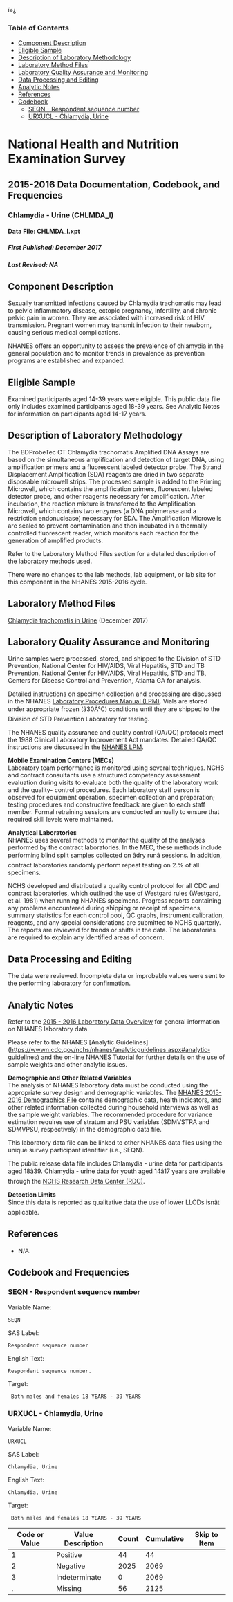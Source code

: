 ï»¿

### Table of Contents

  * [Component Description](http://adp-dhanes/Nchs/Edit/DocumentationView.aspx?Id=2037&Dataset=CHLMDA_I#Component_Description)
  * [Eligible Sample](http://adp-dhanes/Nchs/Edit/DocumentationView.aspx?Id=2037&Dataset=CHLMDA_I#Eligible_Sample)
  * [Description of Laboratory Methodology](http://adp-dhanes/Nchs/Edit/DocumentationView.aspx?Id=2037&Dataset=CHLMDA_I#Description_of_Laboratory_Methodology)
  * [Laboratory Method Files](http://adp-dhanes/Nchs/Edit/DocumentationView.aspx?Id=2037&Dataset=CHLMDA_I#Laboratory_Method_Files)
  * [Laboratory Quality Assurance and Monitoring](http://adp-dhanes/Nchs/Edit/DocumentationView.aspx?Id=2037&Dataset=CHLMDA_I#Laboratory_Quality_Assurance_and_Monitoring)
  * [Data Processing and Editing](http://adp-dhanes/Nchs/Edit/DocumentationView.aspx?Id=2037&Dataset=CHLMDA_I#Data_Processing_and_Editing)
  * [Analytic Notes](http://adp-dhanes/Nchs/Edit/DocumentationView.aspx?Id=2037&Dataset=CHLMDA_I#Analytic_Notes)
  * [References](http://adp-dhanes/Nchs/Edit/DocumentationView.aspx?Id=2037&Dataset=CHLMDA_I#References)
  * [Codebook](http://adp-dhanes/Nchs/Edit/DocumentationView.aspx?Id=2037&Dataset=CHLMDA_I#Codebook)
    * [SEQN \- Respondent sequence number](http://adp-dhanes/Nchs/Edit/DocumentationView.aspx?Id=2037&Dataset=CHLMDA_I#SEQN)
    * [URXUCL \- Chlamydia, Urine](http://adp-dhanes/Nchs/Edit/DocumentationView.aspx?Id=2037&Dataset=CHLMDA_I#URXUCL)

# National Health and Nutrition Examination Survey

## 2015-2016 Data Documentation, Codebook, and Frequencies

### Chlamydia - Urine (CHLMDA_I)

####  Data File: CHLMDA_I.xpt

##### First Published: December 2017

##### Last Revised: NA

## Component Description

Sexually transmitted infections caused by Chlamydia trachomatis may lead to
pelvic inflammatory disease, ectopic pregnancy, infertility, and chronic
pelvic pain in women. They are associated with increased risk of HIV
transmission. Pregnant women may transmit infection to their newborn, causing
serious medical complications.

NHANES offers an opportunity to assess the prevalence of chlamydia in the
general population and to monitor trends in prevalence as prevention programs
are established and expanded.

## Eligible Sample

Examined participants aged 14-39 years were eligible. This public data file
only includes examined participants aged 18-39 years. See Analytic Notes for
information on participants aged 14-17 years.

## Description of Laboratory Methodology

The BDProbeTec CT Chlamydia trachomatis Amplified DNA Assays are based on the
simultaneous amplification and detection of target DNA, using amplification
primers and a fluorescent labeled detector probe. The Strand Displacement
Amplification (SDA) reagents are dried in two separate disposable microwell
strips. The processed sample is added to the Priming Microwell, which contains
the amplification primers, fluorescent labeled detector probe, and other
reagents necessary for amplification. After incubation, the reaction mixture
is transferred to the Amplification Microwell, which contains two enzymes (a
DNA polymerase and a restriction endonuclease) necessary for SDA. The
Amplification Microwells are sealed to prevent contamination and then
incubated in a thermally controlled fluorescent reader, which monitors each
reaction for the generation of amplified products.

Refer to the Laboratory Method Files section for a detailed description of the
laboratory methods used.

There were no changes to the lab methods, lab equipment, or lab site for this
component in the NHANES 2015-2016 cycle.

## Laboratory Method Files

[Chlamydia trachomatis in
Urine](https://wwwn.cdc.gov/nchs/data/nhanes/2015-2016/labmethods/CHLMDA_I_MET.pdf)
(December 2017)

## Laboratory Quality Assurance and Monitoring

Urine samples were processed, stored, and shipped to the Division of STD
Prevention, National Center for HIV/AIDS, Viral Hepatitis, STD and TB
Prevention, National Center for HIV/AIDS, Viral Hepatitis, STD and TB, Centers
for Disease Control and Prevention, Atlanta GA for analysis.

Detailed instructions on specimen collection and processing are discussed in
the NHANES [Laboratory Procedures Manual
(LPM)](https://wwwn.cdc.gov/nchs/data/nhanes/2015-2016/manuals/2016_MEC_Laboratory_Procedures_Manual.pdf).
Vials are stored under appropriate frozen (â30Â°C) conditions until they are
shipped to the Division of STD Prevention Laboratory for testing.

The NHANES quality assurance and quality control (QA/QC) protocols meet the
1988 Clinical Laboratory Improvement Act mandates. Detailed QA/QC instructions
are discussed in the [NHANES
LPM](https://wwwn.cdc.gov/nchs/data/nhanes/2015-2016/manuals/2016_MEC_Laboratory_Procedures_Manual.pdf).

**Mobile Examination Centers (MECs)**  
Laboratory team performance is monitored using several techniques. NCHS and
contract consultants use a structured competency assessment evaluation during
visits to evaluate both the quality of the laboratory work and the quality-
control procedures. Each laboratory staff person is observed for equipment
operation, specimen collection and preparation; testing procedures and
constructive feedback are given to each staff member. Formal retraining
sessions are conducted annually to ensure that required skill levels were
maintained.

**Analytical Laboratories**  
NHANES uses several methods to monitor the quality of the analyses performed
by the contract laboratories. In the MEC, these methods include performing
blind split samples collected on âdry runâ sessions. In addition, contract
laboratories randomly perform repeat testing on 2.% of all specimens.  

NCHS developed and distributed a quality control protocol for all CDC and
contract laboratories, which outlined the use of Westgard rules (Westgard, et
al. 1981) when running NHANES specimens. Progress reports containing any
problems encountered during shipping or receipt of specimens, summary
statistics for each control pool, QC graphs, instrument calibration, reagents,
and any special considerations are submitted to NCHS quarterly. The reports
are reviewed for trends or shifts in the data. The laboratories are required
to explain any identified areas of concern.

## Data Processing and Editing

The data were reviewed. Incomplete data or improbable values were sent to the
performing laboratory for confirmation.

## Analytic Notes

Refer to the [2015 \- 2016 Laboratory Data
Overview](https://wwwn.cdc.gov/nchs/nhanes/continuousnhanes/overviewlab.aspx?BeginYear=2015)
for general information on NHANES laboratory data.

Please refer to the NHANES [Analytic
Guidelines](https://wwwn.cdc.gov/nchs/nhanes/analyticguidelines.aspx#analytic-
guidelines) and the on-line NHANES
[Tutorial](http://www.cdc.gov/nchs/tutorials/) for further details on the use
of sample weights and other analytic issues.

**Demographic and Other Related Variables**  
The analysis of NHANES laboratory data must be conducted using the appropriate
survey design and demographic variables. The [NHANES 2015-2016 Demographics
File](https://wwwn.cdc.gov/nchs/nhanes/search/datapage.aspx?Component=Demographics&CycleBeginYear=2015)
contains demographic data, health indicators, and other related information
collected during household interviews as well as the sample weight variables.
The recommended procedure for variance estimation requires use of stratum and
PSU variables (SDMVSTRA and SDMVPSU, respectively) in the demographic data
file.

This laboratory data file can be linked to other NHANES data files using the
unique survey participant identifier (i.e., SEQN).

The public release data file includes Chlamydia - urine data for participants
aged 18â39. Chlamydia - urine data for youth aged 14â17 years are
available through the [NCHS Research Data Center
(RDC)](http://www.cdc.gov/rdc/).

**Detection Limits**  
Since this data is reported as qualitative data the use of lower LLODs isnât
applicable.  

## References

  * N/A.

## Codebook and Frequencies

### SEQN - Respondent sequence number

Variable Name:

    SEQN
SAS Label:

    Respondent sequence number
English Text:

    Respondent sequence number.
Target:

     Both males and females 18 YEARS - 39 YEARS

### URXUCL - Chlamydia, Urine

Variable Name:

    URXUCL
SAS Label:

    Chlamydia, Urine
English Text:

    Chlamydia, Urine
Target:

     Both males and females 18 YEARS - 39 YEARS
Code or Value | Value Description | Count | Cumulative | Skip to Item  
---|---|---|---|---  
1 | Positive | 44 | 44 |   
2 | Negative | 2025 | 2069 |   
3 | Indeterminate | 0 | 2069 |   
. | Missing | 56 | 2125 | 

